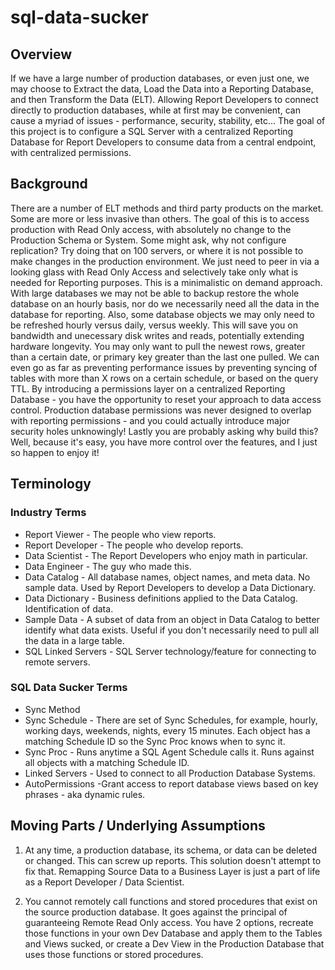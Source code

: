 # sql-data-sucker

## Overview
If we have a large number of production databases, or even just one, we may choose to Extract the data, Load the Data into a Reporting Database, and then Transform the Data (ELT).  Allowing Report Developers to connect directly to production databases, while at first may be convenient, can cause a myriad of issues - performance, security, stability, etc... The goal of this project is to configure a SQL Server with a centralized Reporting Database for Report Developers to consume data from a central endpoint, with centralized permissions.


## Background
There are a number of ELT methods and third party products on the market.  Some are more or less invasive than others.  The goal of this is to access production with Read Only access, with absolutely no change to the Production Schema or System.  Some might ask, why not configure replication?  Try doing that on 100 servers, or where it is not possible to make changes in the production environment.  We just need to peer in via a looking glass with Read Only Access and selectively take only what is needed for Reporting purposes. This is a minimalistic on demand approach.  With large databases we may not be able to backup restore the whole database on an hourly basis, nor do we necessarily need all the data in the database for reporting.  Also, some database objects we may only need to be refreshed hourly versus daily, versus weekly.  This will save you on bandwidth and unecessary disk writes and reads, potentially extending hardware longevity.  You may only want to pull the newest rows, greater than a certain date, or primary key greater than the last one pulled.  We can even go as far as preventing performance issues by preventing syncing of tables with more than X rows on a certain schedule, or based on the query TTL.  By introducing a permissions layer on a centralized Reporting Database - you have the opportunity to reset your approach to data access control.  Production database permissions was never designed to overlap with reporting permissions - and you could actually introduce major security holes unknowingly!  Lastly you are probably asking why build this?  Well, because it's easy, you have more control over the features, and I just so happen to enjoy it!

## Terminology

### Industry Terms
- Report Viewer - The people who view reports.
- Report Developer - The people who develop reports.
- Data Scientist - The Report Developers who enjoy math in particular.
- Data Engineer - The guy who made this.
- Data Catalog - All database names, object names, and meta data.  No sample data.  Used by Report Developers to develop a Data Dictionary.
- Data Dictionary - Business definitions applied to the Data Catalog.  Identification of data.
- Sample Data - A subset of data from an object in Data Catalog to better identify what data exists.  Useful if you don't necessarily need to pull all the data in a large table.
- SQL Linked Servers - SQL Server technology/feature for connecting to remote servers.

### SQL Data Sucker Terms
- Sync Method
- Sync Schedule - There are set of Sync Schedules, for example, hourly, working days, weekends, nights, every 15 minutes.  Each object has a matching Schedule ID so the Sync Proc knows when to sync it.
- Sync Proc - Runs anytime a SQL Agent Schedule calls it.  Runs against all objects with a matching Schedule ID.
- Linked Servers - Used to connect to all Production Database Systems.
- AutoPermissions -Grant access to report database views based on key phrases - aka dynamic rules.

## Moving Parts / Underlying Assumptions

1. At any time, a production database, its schema, or data can be deleted or changed.  This can screw up reports.  This solution doesn't attempt to fix that.  Remapping Source Data to a Business Layer is just a part of life as a Report Developer / Data Scientist.

2. You cannot remotely call functions and stored procedures that exist on the source production database.  It goes against the principal of guaranteeing Remote Read Only access.  You have 2 options, recreate those functions in your own Dev Database and apply them to the Tables and Views sucked, or create a Dev View in the Production Database that uses those functions or stored procedures.

